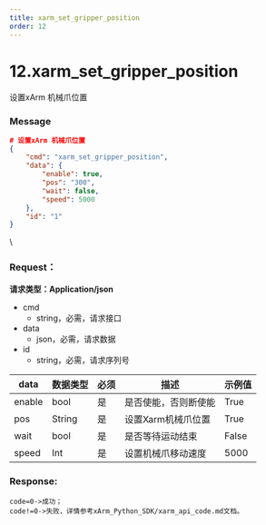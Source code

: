 ```yaml
---
title: xarm_set_gripper_position
order: 12
---
```

# 12.xarm\_set\_gripper\_position
设置xArm 机械爪位置

### **Message**
```json
# 设置xArm 机械爪位置
{
    "cmd": "xarm_set_gripper_position",
    "data": {
        "enable": true,
        "pos": "300",
        "wait": false,
        "speed": 5000
    },
    "id": "1"
}
```
\
### Request：
**请求类型：Application/json**
* cmd
  * string，必需，请求接口
* data
  * json，必需，请求数据
* id
  * string，必需，请求序列号


| **data** | **数据类型** | **必须** | **描述**      | **示例值** |
| -------- | -------- | ------ | ----------- | ------- |
| enable   | bool     | 是      | 是否使能，否则断使能  | True    |
| pos      | String   | 是      | 设置Xarm机械爪位置 | True    |
| wait     | bool     | 是      | 是否等待运动结束    | False   |
| speed    | Int      | 是      | 设置机械爪移动速度   | 5000    |

### Response:
```
code=0->成功；
code!=0->失败，详情参考xArm_Python_SDK/xarm_api_code.md文档。
```

